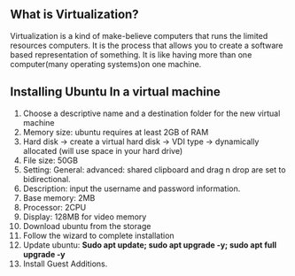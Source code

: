 ## What is Virtualization?

Virtualization is a kind of make-believe computers that runs the limited resources computers. It is the process that allows you to create a software based representation of something. It is like having more than one computer(many operating systems)on one machine.

## Installing Ubuntu In a virtual machine

1. Choose a descriptive name and a destination folder for the new virtual machine
2. Memory size: ubuntu requires at least 2GB of RAM
3. Hard disk -> create a virtual hard disk -> VDI type -> dynamically allocated (will use space in your hard drive)
4. File size: 50GB
5. Setting: General: advanced: shared clipboard and drag n drop are set to bidirectional.
6. Description: input the username and password information.
7. Base memory: 2MB
8. Processor: 2CPU
9. Display: 128MB for video memory
10. Download ubuntu from the storage
11. Follow the wizard to complete installation
12. Update ubuntu:
**Sudo apt update; sudo apt upgrade -y; sudo apt full upgrade -y**
13. Install Guest Additions. 
 
